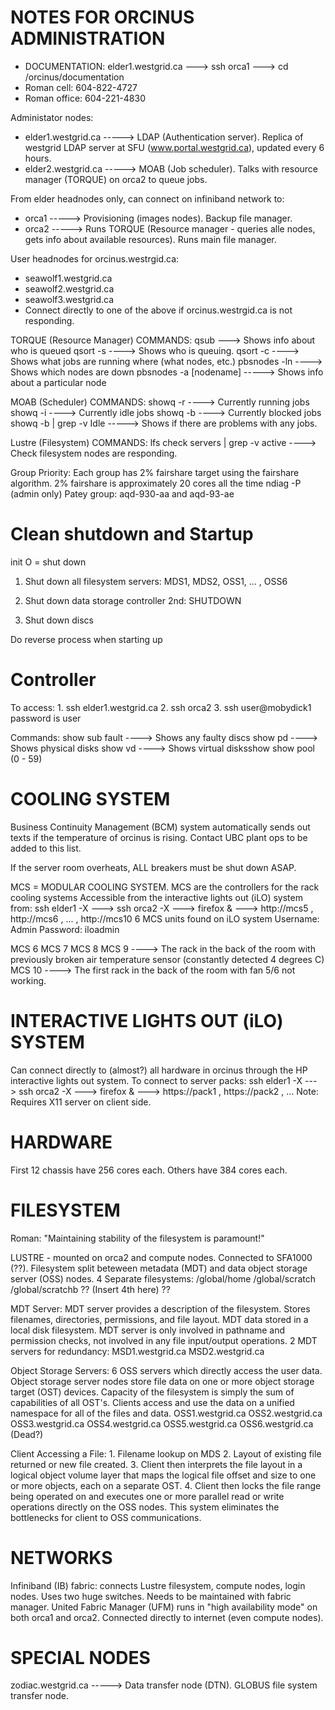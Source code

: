 NOTES FOR ORCINUS ADMINISTRATION
==============================

-   DOCUMENTATION: elder1.westgrid.ca ---> ssh orca1 ---> cd /orcinus/documentation
-   Roman cell:   604-822-4727
-   Roman office: 604-221-4830


Administator nodes: 

-   elder1.westgrid.ca -----> LDAP (Authentication server). Replica of westgrid LDAP server at SFU (www.portal.westgrid.ca), updated every 6 hours.
-   elder2.westgrid.ca -----> MOAB (Job scheduler). Talks with resource manager (TORQUE) on orca2 to queue jobs.


From elder headnodes only, can connect on infiniband network to:
-   orca1 -----> Provisioning (images nodes). Backup file manager.
-   orca2 -----> Runs TORQUE (Resource manager - queries alle nodes, gets info about available resources). Runs main file manager.


User headnodes for orcinus.westrgid.ca:
-   seawolf1.westgrid.ca
-   seawolf2.westgrid.ca
-   seawolf3.westgrid.ca
-   Connect directly to one of the above if orcinus.westrgid.ca is not responding.


TORQUE (Resource Manager) COMMANDS:
qsub ---> Shows info about who is queued
qsort -s ----> Shows who is queuing.
qsort -c ----> Shows what jobs are running where (what nodes, etc.)
pbsnodes -ln ----> Shows which nodes are down
pbsnodes -a [nodename] -----> Shows info about a particular node


MOAB (Scheduler) COMMANDS:
showq -r ----> Currently running jobs
showq -i ----> Currently idle jobs
showq -b ----> Currently blocked jobs
showq -b | grep -v Idle -----> Shows if there are problems with any jobs.


Lustre (Filesystem) COMMANDS:
lfs check servers | grep -v active ----> Check filesystem nodes are responding.


Group Priority:
    Each group has 2% fairshare target using the fairshare algorithm.
    2% fairshare is approximately 20 cores all the time
    ndiag -P (admin only)
    Patey group: aqd-930-aa and aqd-93-ae


Clean shutdown and Startup
==============================

init O = shut down

1. Shut down all filesystem servers: MDS1, MDS2, OSS1, ... , OSS6

2. Shut down data storage controller 2nd: SHUTDOWN

3. Shut down discs

Do reverse process when starting up

Controller
==============================
To access:
    1. ssh elder1.westgrid.ca
    2. ssh orca2
    3. ssh user@mobydick1
        password is user

Commands:
    show sub fault ----> Shows any faulty discs
    show pd ----> Shows physical disks
    show vd ----> Shows virtual disksshow 
    show pool (0 - 59)


COOLING SYSTEM
==============================

Business Continuity Management (BCM) system automatically sends out texts if the temperature of orcinus is rising.
Contact UBC plant ops to be added to this list.

If the server room overheats, ALL breakers must be shut down ASAP.

MCS = MODULAR COOLING SYSTEM.
MCS are the controllers for the rack cooling systems
Accessible from the interactive lights out (iLO) system from:
    ssh elder1 -X ---> ssh orca2 -X ---> firefox & ---> http://mcs5 , http://mcs6 , ... , http://mcs10
    6 MCS units found on iLO system
    Username: Admin
    Password: iloadmin

MCS 6
MCS 7
MCS 8
MCS 9 ----> The rack in the back of the room with previously broken air temperature sensor (constantly detected 4 degrees C)
MCS 10 ----> The first rack in the back of the room with fan 5/6 not working.

INTERACTIVE LIGHTS OUT (iLO) SYSTEM
==============================

Can connect directly to (almost?) all hardware in orcinus through the HP interactive lights out system.
To connect to server packs:
    ssh elder1 -X ---> ssh orca2 -X ---> firefox & ---> https://pack1 , https://pack2 , ...
    Note: Requires X11 server on client side.


HARDWARE
==============================
First 12 chassis have 256 cores each.
Others have 384 cores each.


FILESYSTEM
==============================
Roman: "Maintaining stability of the filesystem is paramount!"


LUSTRE - mounted on orca2 and compute nodes. Connected to SFA1000 (??). Filesystem split beteween metadata (MDT) and data object storage server (OSS) nodes.
4 Separate filesystems:
    /global/home
    /global/scratch
    /global/scratchb
    ?? (Insert 4th here) ??

MDT Server:
    MDT server provides a description of the filesystem. Stores filenames, directories, permissions, and file layout.
    MDT data stored in a local disk filesystem.
    MDT server is only involved in pathname and permission checks, not involved in any file input/output operations.
    2 MDT servers for redundancy:
    MSD1.westgrid.ca
    MSD2.westgrid.ca

Object Storage Servers:
    6 OSS servers which directly access the user data.
    Object storage server nodes store file data on one or more object storage target (OST) devices.
    Capacity of the filesystem is simply the sum of capabilities of all OST's.
    Clients access and use the data on a unified namespace for all of the files and data.
    OSS1.westgrid.ca
    OSS2.westgrid.ca
    OSS3.westgrid.ca
    OSS4.westgrid.ca
    OSS5.westgrid.ca
    OSS6.westgrid.ca (Dead?)

Client Accessing a File:
    1. Filename lookup on MDS
    2. Layout of existing file returned or new file created.
    3. Client then interprets the file layout in a logical object volume layer that maps the logical file offset and size to one or more objects, each on a separate OST.
    4. Client then locks the file range being operated on and executes one or more parallel read or write operations directly on the OSS nodes.
    This system eliminates the bottlenecks for client to OSS communications.

NETWORKS
==============================

Infiniband (IB) fabric: connects Lustre filesystem, compute nodes, login nodes.
Uses two huge switches.
Needs to be maintained with fabric manager.
United Fabric Manager (UFM) runs in "high availability mode" on both orca1 and orca2.
Connected directly to internet (even compute nodes).

SPECIAL NODES
==============================
zodiac.westgrid.ca -----> Data transfer node (DTN). GLOBUS file system transfer node.
